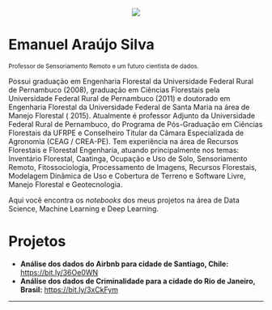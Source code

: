<p align="center">
  <img src="https://github.com/emanuelmad/sigmoidal_data_science/blob/main/data_science.png" >
</p>

# Emanuel Araújo Silva
<sub>Professor de Sensoriamento Remoto e um futuro cientista de dados.</sub>

Possui graduação em Engenharia Florestal da Universidade Federal Rural de Pernambuco (2008), graduação em Ciências Florestais pela Universidade Federal Rural de Pernambuco (2011) e doutorado em Engenharia Florestal da Universidade Federal de Santa Maria na área de Manejo Florestal ( 2015). Atualmente é professor Adjunto da Universidade Federal Rural de Pernambuco, do Programa de Pós-Graduação em Ciências Florestais da UFRPE e Conselheiro Titular da Câmara Especializada de Agronomia (CEAG / CREA-PE). Tem experiência na área de Recursos Florestais e Florestal Engenharia, atuando principalmente nos temas: Inventário Florestal, Caatinga, Ocupação e Uso de Solo, Sensoriamento Remoto, Fitossociologia, Processamento de Imagens, Recursos Florestais, Modelagem Dinâmica de Uso e Cobertura de Terreno e Software Livre, Manejo Florestal e Geotecnologia.

Aqui você encontra os *notebooks* dos meus projetos na área de Data Science, Machine Learning e Deep Learning.

# Projetos

* **Análise dos dados do Airbnb para cidade de Santiago, Chile:** https://bit.ly/36Oe0WN
* **Análise dos dados de Criminalidade para a cidade do Rio de Janeiro, Brasil:** https://bit.ly/3xCkFym


---





